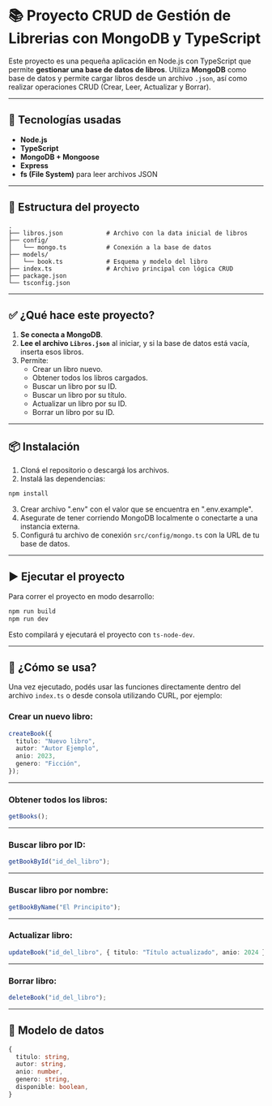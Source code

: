 # 📚 Proyecto CRUD de Gestión de Librerias con MongoDB y TypeScript

Este proyecto es una pequeña aplicación en Node.js con TypeScript que permite **gestionar una base de datos de libros**. Utiliza **MongoDB** como base de datos y permite cargar libros desde un archivo `.json`, así como realizar operaciones CRUD (Crear, Leer, Actualizar y Borrar).

---

## 🚀 Tecnologías usadas

- **Node.js**
- **TypeScript**
- **MongoDB + Mongoose**
- **Express**
- **fs (File System)** para leer archivos JSON

---

## 📁 Estructura del proyecto

```
.
├── libros.json            # Archivo con la data inicial de libros
├── config/
│   └── mongo.ts           # Conexión a la base de datos
├── models/
│   └── book.ts            # Esquema y modelo del libro
├── index.ts               # Archivo principal con lógica CRUD
├── package.json
└── tsconfig.json
```

---

## ✅ ¿Qué hace este proyecto?

1. **Se conecta a MongoDB**.
2. **Lee el archivo `Libros.json`** al iniciar, y si la base de datos está vacía, inserta esos libros.
3. Permite:
   - Crear un libro nuevo.
   - Obtener todos los libros cargados.
   - Buscar un libro por su ID.
   - Buscar un libro por su título.
   - Actualizar un libro por su ID.
   - Borrar un libro por su ID.

---

## 📦 Instalación

1. Cloná el repositorio o descargá los archivos.
2. Instalá las dependencias:

```bash
npm install
```

3. Crear archivo ".env" con el valor que se encuentra en ".env.example".
4. Asegurate de tener corriendo MongoDB localmente o conectarte a una instancia externa.
5. Configurá tu archivo de conexión `src/config/mongo.ts` con la URL de tu base de datos.

---

## ▶️ Ejecutar el proyecto

Para correr el proyecto en modo desarrollo:

```bash
npm run build
npm run dev
```

Esto compilará y ejecutará el proyecto con `ts-node-dev`.

---

## 🧠 ¿Cómo se usa?

Una vez ejecutado, podés usar las funciones directamente dentro del archivo `index.ts` o desde consola utilizando CURL, por ejemplo:

### Crear un nuevo libro:

```ts
createBook({
  titulo: "Nuevo libro",
  autor: "Autor Ejemplo",
  anio: 2023,
  genero: "Ficción",
});
```

---

### Obtener todos los libros:

```ts
getBooks();
```

---

### Buscar libro por ID:

```ts
getBookById("id_del_libro");
```

---

### Buscar libro por nombre:

```ts
getBookByName("El Principito");
```

---

### Actualizar libro:

```ts
updateBook("id_del_libro", { titulo: "Título actualizado", anio: 2024 });
```

---

### Borrar libro:

```ts
deleteBook("id_del_libro");
```

---

## 🧾 Modelo de datos

```ts
{
  titulo: string,
  autor: string,
  anio: number,
  genero: string,
  disponible: boolean,
}
```
